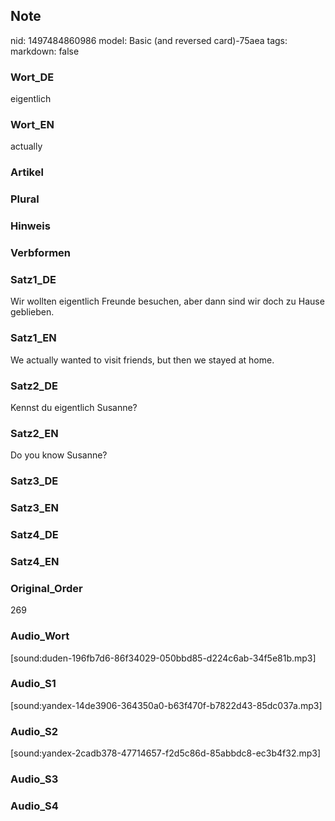 ## Note
nid: 1497484860986
model: Basic (and reversed card)-75aea
tags: 
markdown: false

### Wort_DE
eigentlich

### Wort_EN
actually

### Artikel


### Plural


### Hinweis


### Verbformen


### Satz1_DE
Wir wollten eigentlich Freunde besuchen, aber dann sind wir doch zu Hause geblieben.

### Satz1_EN
We actually wanted to visit friends, but then we stayed at home.

### Satz2_DE
Kennst du eigentlich Susanne?

### Satz2_EN
Do you know Susanne?

### Satz3_DE


### Satz3_EN


### Satz4_DE


### Satz4_EN


### Original_Order
269

### Audio_Wort
[sound:duden-196fb7d6-86f34029-050bbd85-d224c6ab-34f5e81b.mp3]

### Audio_S1
[sound:yandex-14de3906-364350a0-b63f470f-b7822d43-85dc037a.mp3]

### Audio_S2
[sound:yandex-2cadb378-47714657-f2d5c86d-85abbdc8-ec3b4f32.mp3]

### Audio_S3


### Audio_S4

